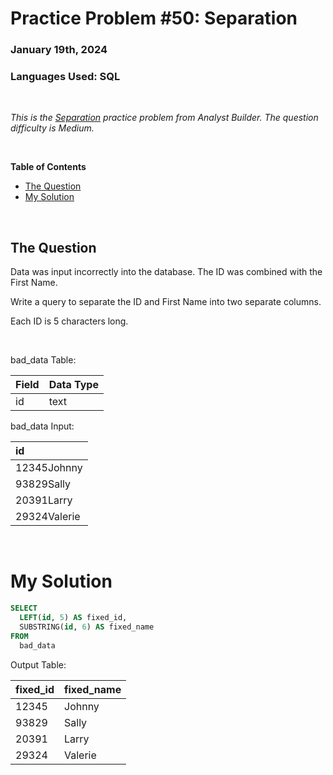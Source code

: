 # **Practice Problem #50: Separation**
### January 19th, 2024
### Languages Used: SQL

<br>

*This is the [Separation](https://www.analystbuilder.com/questions/separation-DbHMu) practice problem from Analyst Builder. The question difficulty is Medium.*

<br>

**Table of Contents**

-   [The Question](#the-question)
-   [My Solution](#my-solution)
  
<br>

## The Question

Data was input incorrectly into the database. The ID was combined with the First Name.

Write a query to separate the ID and First Name into two separate columns.

Each ID is 5 characters long.

<br>

bad_data Table:

| Field | Data Type |
| :---- | :-------- |
| id    | text      |

bad_data Input:

| id           |
| :----------- |
| 12345Johnny  |
| 93829Sally   |
| 20391Larry   |
| 29324Valerie |


<br>

# My Solution

``` SQL
SELECT 
  LEFT(id, 5) AS fixed_id,
  SUBSTRING(id, 6) AS fixed_name
FROM 
  bad_data
```

Output Table:

| fixed_id | fixed_name |
| :------- | :--------- |
| 12345    | Johnny     |
| 93829    | Sally      |
| 20391    | Larry      |
| 29324    | Valerie    |
